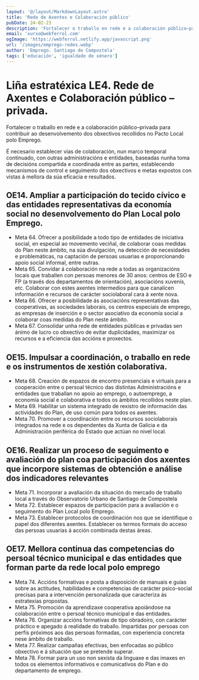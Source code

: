 ```yaml
---
layout: '@/layout/MarkdownLayout.astro'
title: 'Rede de Axentes e Colaboración público'
pubDate: 24-02-23
description: 'Fortalecer o traballo en rede e a colaboración público–privada para contribuír ao desenvolvemento dos obxectivos recollidos no Pacto Local polo Emprego.'
email: 'xurxo@webferrol.com'
ogImage: 'https://webferrol.netlify.app/javascript.png'
url: '/images/emprego-redes.webp'
author: 'Emprego. Santiago de Compostela'
tags: ['educación', 'igualdade de xénero']
---
```


# Liña estratéxica LE4. Rede de Axentes e Colaboración público – privada.

Fortalecer o traballo en rede e a colaboración público–privada para contribuír ao
desenvolvemento dos obxectivos recollidos no Pacto Local polo Emprego.

É necesario establecer vías de colaboración, nun marco temporal continuado, con outras
administracións e entidades, baseadas nunha toma de decisións compartida e coordinada
entre as partes, establecendo mecanismos de control e seguimento dos obxectivos e metas
expostos con vistas á mellora da súa eficacia e resultados.

<h2 id="OE14">OE14. Ampliar a participación do tecido cívico e das entidades representativas da economía social no desenvolvemento do Plan Local polo Emprego. </h2>

- Meta 64. Ofrecer a posibilidade a todo tipo de entidades de iniciativa social, en especial ao movemento veciñal, de colaborar coas medidas do Plan neste ámbito, na súa divulgación, na detección de necesidades e problemáticas, na captación de persoas usuarias e proporcionando apoio social informal, entre outras.
- Meta 65. Convidar á colaboración na rede a todas as organizacións locais que traballen con persoas menores de 30 anos: centros de ESO e FP (a través dos departamentos de orientación), asociacións xuvenís, etc. Colaborar con estes axentes intermedios para que canalicen información e recursos de carácter sociolaboral cara á xente nova.
- Meta 66. Ofrecer a posibilidade ás asociacións representativas das cooperativas, as sociedades laborais, os centros especiais de emprego, as empresas de inserción e o sector asociativo da economía social a colaborar coas medidas do Plan neste ámbito.
- Meta 67. Consolidar unha rede de entidades públicas e privadas sen ánimo de lucro co obxectivo de evitar duplicidades, maximizar os recursos e a eficiencia das accións e proxectos.

<h2 id="OE15">OE15. Impulsar a coordinación, o traballo en rede e os instrumentos de xestión colaborativa.</h2>

- Meta 68. Creación de espazos de encontro presenciais e virtuais para a cooperación entre o persoal técnico das distintas Administracións e entidades que traballan no apoio ao emprego,
o autoemprego, a economía social e colaborativa e todos os ámbitos recollidos neste plan. 
- Meta 69. Habilitar un sistema integrado de rexistro de información das actividades do Plan, de uso común para todos os axentes.
- Meta 70. Promover a coordinación entre os recursos sociolaborais integrados na rede e os dependentes da Xunta de Galicia e da Administración periférica do Estado que actúan no nivel local.

<h2 id="OE16">OE16. Realizar un proceso de seguimento e avaliación do plan coa participación dos axentes que incorpore sistemas de obtención e análise dos indicadores relevantes</h2>

- Meta 71. Incorporar a avaliación da situación do mercado de traballo local a través do Observatorio Urbano de Santiago de Compostela
- Meta 72. Establecer espazos de participación para a avaliación e o seguimento do Plan Local polo Emprego.
- Meta 73. Establecer protocolos de coordinación nos que se identifique o papel dos diferentes axentes. Establecer os termos formais do acceso das persoas usuarias á acción combinada destas áreas.

<h2 id="OE17">OE17. Mellora continua das competencias do persoal técnico municipal e das entidades que forman parte da rede local polo emprego</h2>

- Meta 74. Accións formativas e posta a disposición de manuais e guías sobre as actitudes, habilidades e competencias de carácter psico-social precisas para a intervención personalizada que caracteriza ás estratexias propostas.
- Meta 75. Promoción da aprendizaxe cooperativa apoiándose na colaboración entre o persoal técnico municipal e das entidades.
- Meta 76. Organizar accións formativas de tipo obradoiro, con carácter práctico e apegado á realidade do traballo. Impartidas por persoas con perfís próximos aos das persoas formadas, con experiencia concreta nese ámbito de traballo.
- Meta 77. Realizar campañas efectivas, ben enfocadas ao público obxectivo e á situación que se pretende superar.
- Meta 78. Formar para un uso non sexista da linguaxe e das imaxes en todos os elementos informativos e comunicativos do Plan e do departamento de emprego.